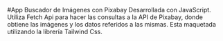 #App Buscador de Imágenes con Pixabay
Desarrollada con JavaScript. Utiliza Fetch Api para hacer las consultas a la API de Pixabay, donde obtiene las imágenes y los datos referidos a las mismas.
Esta maquetada utilizando la librería Tailwind Css.